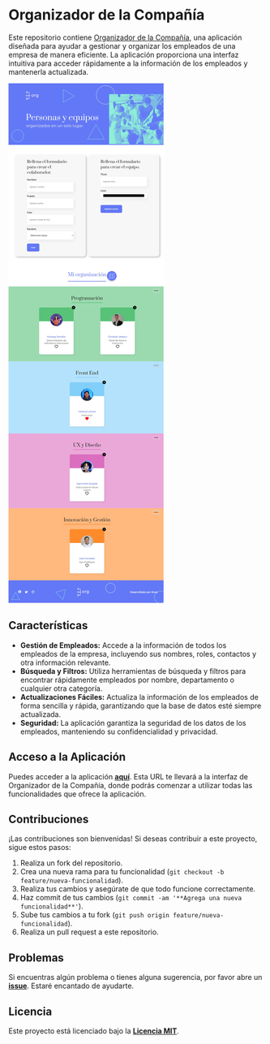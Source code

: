 # Organizador de la Compañía

Este repositorio contiene [Organizador de la Compañía](https://org-black-tau.vercel.app/), una aplicación diseñada para ayudar a gestionar y organizar los empleados de una empresa de manera eficiente. La aplicación proporciona una interfaz intuitiva para acceder rápidamente a la información de los empleados y mantenerla actualizada.

![Pagina](./public\Org.jpeg)
## Características

- **Gestión de Empleados:** Accede a la información de todos los empleados de la empresa, incluyendo sus nombres, roles, contactos y otra información relevante.
- **Búsqueda y Filtros:** Utiliza herramientas de búsqueda y filtros para encontrar rápidamente empleados por nombre, departamento o cualquier otra categoría.
- **Actualizaciones Fáciles:** Actualiza la información de los empleados de forma sencilla y rápida, garantizando que la base de datos esté siempre actualizada.
- **Seguridad:** La aplicación garantiza la seguridad de los datos de los empleados, manteniendo su confidencialidad y privacidad.

## Acceso a la Aplicación

Puedes acceder a la aplicación [**aquí**](https://org-black-tau.vercel.app/). Esta URL te llevará a la interfaz de Organizador de la Compañía, donde podrás comenzar a utilizar todas las funcionalidades que ofrece la aplicación.

## Contribuciones

¡Las contribuciones son bienvenidas! Si deseas contribuir a este proyecto, sigue estos pasos:

1. Realiza un fork del repositorio.
2. Crea una nueva rama para tu funcionalidad (`git checkout -b feature/nueva-funcionalidad`).
3. Realiza tus cambios y asegúrate de que todo funcione correctamente.
4. Haz commit de tus cambios (`git commit -am '**Agrega una nueva funcionalidad**'`).
5. Sube tus cambios a tu fork (`git push origin feature/nueva-funcionalidad`).
6. Realiza un pull request a este repositorio.

## Problemas

Si encuentras algún problema o tienes alguna sugerencia, por favor abre un [**issue**](https://github.com/lcastillo24/Org/issues). Estaré encantado de ayudarte.

## Licencia

Este proyecto está licenciado bajo la [**Licencia MIT**](LICENSE).
